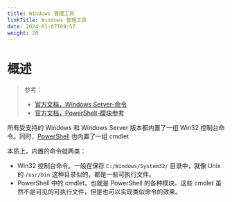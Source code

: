 ```yaml
---
title: Windows 管理工具
linkTitle: Windows 管理工具
date: 2024-01-07T09:57
weight: 20
---
```


# 概述

> 参考：
>
> - [官方文档，Windows Server-命令](https://learn.microsoft.com/en-us/windows-server/administration/windows-commands/windows-commands)
> - [官方文档，PowerShell-模块参考](https://learn.microsoft.com/en-us/powershell/module)

所有受支持的 Windows 和 Windows Server 版本都内置了一组 Win32 控制台命令。同时，[PowerShell](/docs/1.操作系统/Terminal%20与%20Shell/WindowsShell/PowerShell/PowerShell.md) 也内置了一组 cmdlet

本质上，内置的命令就两类：

- Win32 控制台命令。一般在保存 `C:/Windows/System32/` 目录中，就像 Unix 的 `/usr/bin` 这种目录似的，都是一些可执行文件。
- PowerShell 中的 cmdlet。也就是 PowerShell 的各种模块。这些 cmdlet 虽然不是可见的可执行文件，但是也可以实现类似命令的效果。
